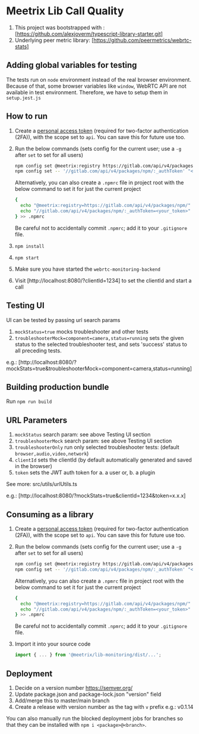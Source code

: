 # Meetrix Lib Call Quality

1. This project was bootstrapped with : [https://github.com/alexjoverm/typescript-library-starter.git]
2. Underlying peer metric library: [https://github.com/peermetrics/webrtc-stats]

## Adding global variables for testing

The tests run on `node` environment instead of the real browser environment. Because of that, some browser variables like `window`, WebRTC API are not available in test environment. Therefore, we have to setup them in `setup.jest.js`

## How to run

1. Create a [personal access token](https://docs.gitlab.com/ee/user/profile/personal_access_tokens.html#create-a-personal-access-token) (required for two-factor authentication (2FA)), with the scope set to `api`. You can save this for future use too.

2. Run the below commands (sets config for the current user; use a `-g` after `set` to set for all users)

   ```sh
   npm config set @meetrix:registry https://gitlab.com/api/v4/packages/npm/
   npm config set -- '//gitlab.com/api/v4/packages/npm/:_authToken' "<your_token>"
   ```

   Alternatively, you can also create a `.npmrc` file in project root with the below command to set it for just the current project

   ```sh
   {
     echo "@meetrix:registry=https://gitlab.com/api/v4/packages/npm/"
     echo "//gitlab.com/api/v4/packages/npm/:_authToken=<your_token>"
   } >> .npmrc
   ```

   Be careful not to accidentally commit `.npmrc`; add it to your `.gitignore` file.

3. `npm install`
4. `npm start`
5. Make sure you have started the `webrtc-monitoring-backend`
6. Visit [http://localhost:8080/?clientId=1234] to set the clientId and start a call

## Testing UI

UI can be tested by passing url search params

1. `mockStatus=true` mocks troubleshooter and other tests
2. `troubleshooterMock=component=camera,status=running` sets the given status to the selected troubleshooter test, and sets 'success' status to all preceding tests.

e.g.: [http://localhost:8080/?mockStats=true&troubleshooterMock=component=camera,status=running]

## Building production bundle

Run `npm run build`

## URL Parameters

1. `mockStatus` search param: see above Testing UI section
2. `troubleshooterMock` search param: see above Testing UI section
3. `troubleshooterOnly` run only selected troubleshooter tests: (default `browser,audio,video,network`)
4. `clientId` sets the clientId (by default automatically generated and saved in the browser)
5. `token` sets the JWT auth token for a. a user or, b. a plugin

See more: src/utils/urlUtils.ts

e.g.: [http://localhost:8080/?mockStats=true&clientId=1234&token=x.x.x]

## Consuming as a library

1. Create a [personal access token](https://docs.gitlab.com/ee/user/profile/personal_access_tokens.html#create-a-personal-access-token) (required for two-factor authentication (2FA)), with the scope set to `api`. You can save this for future use too.
2. Run the below commands (sets config for the current user; use a `-g` after `set` to set for all users)

   ```sh
   npm config set @meetrix:registry https://gitlab.com/api/v4/packages/npm/
   npm config set -- '//gitlab.com/api/v4/packages/npm/:_authToken' "<your_token>"
   ```

   Alternatively, you can also create a `.npmrc` file in project root with the below command to set it for just the current project

   ```sh
   {
     echo "@meetrix:registry=https://gitlab.com/api/v4/packages/npm/"
     echo "//gitlab.com/api/v4/packages/npm/:_authToken=<your_token>"
   } >> .npmrc
   ```

   Be careful not to accidentally commit `.npmrc`; add it to your `.gitignore` file.

3. Import it into your source code

   ```js
   import { ... } from '@meetrix/lib-monitoring/dist/...';
   ```

## Deployment

1. Decide on a version number https://semver.org/
2. Update package.json and package-lock.json "version" field
3. Add/merge this to master/main branch
4. Create a release with version number as the tag with `v` prefix e.g.: v0.1.14

You can also manually run the blocked deployment jobs for branches so that they can be installed with `npm i <package>@<branch>`.
